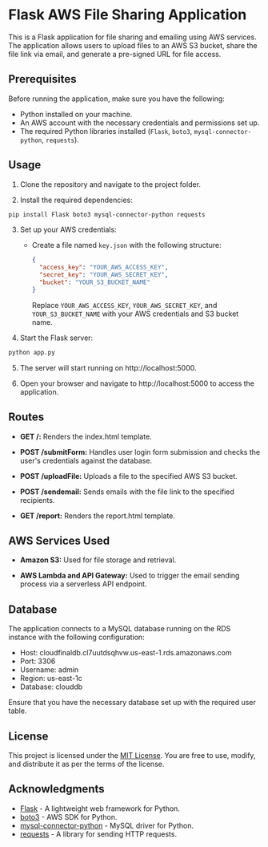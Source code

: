 # Flask AWS File Sharing Application

This is a Flask application for file sharing and emailing using AWS services. The application allows users to upload files to an AWS S3 bucket, share the file link via email, and generate a pre-signed URL for file access.

## Prerequisites

Before running the application, make sure you have the following:

- Python installed on your machine.
- An AWS account with the necessary credentials and permissions set up.
- The required Python libraries installed (`Flask`, `boto3`, `mysql-connector-python`, `requests`).

## Usage

1. Clone the repository and navigate to the project folder.

2. Install the required dependencies:

```bash
pip install Flask boto3 mysql-connector-python requests
```

3. Set up your AWS credentials:

   - Create a file named `key.json` with the following structure:

     ```json
     {
       "access_key": "YOUR_AWS_ACCESS_KEY",
       "secret_key": "YOUR_AWS_SECRET_KEY",
       "bucket": "YOUR_S3_BUCKET_NAME"
     }
     ```

     Replace `YOUR_AWS_ACCESS_KEY`, `YOUR_AWS_SECRET_KEY`, and `YOUR_S3_BUCKET_NAME` with your AWS credentials and S3 bucket name.

4. Start the Flask server:

```bash
python app.py
```

5. The server will start running on http://localhost:5000.

6. Open your browser and navigate to http://localhost:5000 to access the application.

## Routes

- **GET /:** Renders the index.html template.

- **POST /submitForm:** Handles user login form submission and checks the user's credentials against the database.

- **POST /uploadFile:** Uploads a file to the specified AWS S3 bucket.

- **POST /sendemail:** Sends emails with the file link to the specified recipients.

- **GET /report:** Renders the report.html template.

## AWS Services Used

- **Amazon S3:** Used for file storage and retrieval.

- **AWS Lambda and API Gateway:** Used to trigger the email sending process via a serverless API endpoint.

## Database

The application connects to a MySQL database running on the RDS instance with the following configuration:

- Host: cloudfinaldb.cl7uutdsqhvw.us-east-1.rds.amazonaws.com
- Port: 3306
- Username: admin
- Region: us-east-1c
- Database: clouddb

Ensure that you have the necessary database set up with the required user table.

## License

This project is licensed under the [MIT License](LICENSE). You are free to use, modify, and distribute it as per the terms of the license.

## Acknowledgments

- [Flask](https://flask.palletsprojects.com/) - A lightweight web framework for Python.
- [boto3](https://boto3.amazonaws.com/v1/documentation/api/latest/index.html) - AWS SDK for Python.
- [mysql-connector-python](https://pypi.org/project/mysql-connector-python/) - MySQL driver for Python.
- [requests](https://docs.python-requests.org/en/latest/) - A library for sending HTTP requests.
